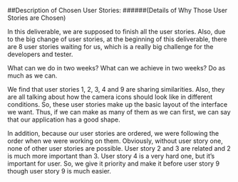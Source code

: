 ##Description of Chosen User Stories:
######(Details of Why Those User Stories are Chosen)

In this deliverable, we are supposed to finish all the user stories. Also, due to the big change of user stories, at the beginning of this deliverable, there are 8 user stories waiting for us, which is a really big challenge for the developers and tester.

What can we do in two weeks? What can we achieve in two weeks? Do as much as we can.

We find that user stories 1, 2, 3, 4 and 9 are sharing similarities. Also, they are all talking about how the camera icons should look like in different conditions. So, these user stories make up the basic layout of the interface we want. Thus, if we can make as many of them as we can first, we can say that our application has a good shape. 

In addition, because our user stories are ordered, we were following the order when we were working on them. Obviously, without user story one, none of other user stories are possible. User story 2 and 3 are related and 2 is much more important than 3. User story 4 is a very hard one, but it’s important for user. So, we give it priority and make it before user story 9 though user story 9 is much easier.
